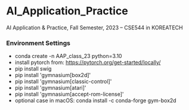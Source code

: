 # AI_Application_Practice
AI Application &amp; Practice, Fall Semester, 2023 – CSE544 in KOREATECH

### Environment Settings
- conda create -n AAP_class_23 python=3.10
- install pytorch from: https://pytorch.org/get-started/locally/
- pip install swig
- pip install 'gymnasium[box2d]'
- pip install 'gymnasium[classic-control]'
- pip install 'gymnasium[atari]'
- pip install 'gymnasium[accept-rom-license]'
- optional case in macOS: conda install -c conda-forge gym-box2d
